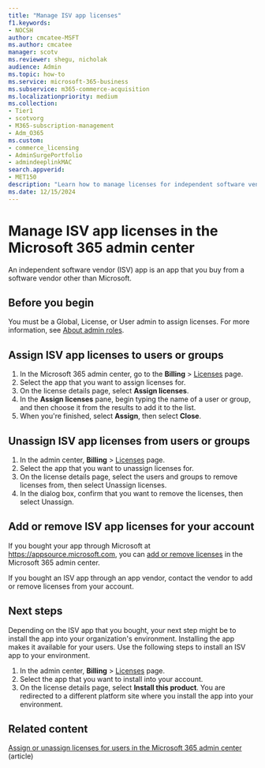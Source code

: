 ```yaml
---
title: "Manage ISV app licenses"
f1.keywords:
- NOCSH
author: cmcatee-MSFT
ms.author: cmcatee
manager: scotv
ms.reviewer: shegu, nicholak
audience: Admin
ms.topic: how-to
ms.service: microsoft-365-business
ms.subservice: m365-commerce-acquisition
ms.localizationpriority: medium
ms.collection: 
- Tier1
- scotvorg
- M365-subscription-management
- Adm_O365
ms.custom: 
- commerce_licensing
- AdminSurgePortfolio
- admindeeplinkMAC
search.appverid:
- MET150
description: "Learn how to manage licenses for independent software vendor (ISV) apps in the Microsoft 365 admin center."
ms.date: 12/15/2024
---
```


# Manage ISV app licenses in the Microsoft 365 admin center

An independent software vendor (ISV) app is an app that you buy from a software vendor other than Microsoft.

## Before you begin

You must be a Global, License, or User admin to assign licenses. For more information, see [About admin roles](../../admin/add-users/about-admin-roles.md).

## Assign ISV app licenses to users or groups

1. In the Microsoft 365 admin center, go to the **Billing** > <a href="https://go.microsoft.com/fwlink/p/?linkid=842264" target="_blank">Licenses</a> page.
2. Select the app that you want to assign licenses for.
3. On the license details page, select **Assign licenses**.
4. In the **Assign licenses** pane, begin typing the name of a user or group, and then choose it from the results to add it to the list.
5. When you're finished, select **Assign**, then select **Close**.

## Unassign ISV app licenses from users or groups

1. In the admin center, **Billing** > <a href="https://go.microsoft.com/fwlink/p/?linkid=842264" target="_blank">Licenses</a> page.
2. Select the app that you want to unassign licenses for.
3. On the license details page, select the users and groups to remove licenses from, then select Unassign licenses.
4. In the dialog box, confirm that you want to remove the licenses, then select Unassign.

## Add or remove ISV app licenses for your account

If you bought your app through Microsoft at https://appsource.microsoft.com, you can [add or remove licenses](buy-licenses.md) in the Microsoft 365 admin center.

If you bought an ISV app through an app vendor, contact the vendor to add or remove licenses from your account.

## Next steps

Depending on the ISV app that you bought, your next step might be to install the app into your organization's environment. Installing the app makes it available for your users. Use the following steps to install an ISV app to your environment.

1. In the admin center, **Billing** > <a href="https://go.microsoft.com/fwlink/p/?linkid=842264" target="_blank">Licenses</a> page.
2. Select the app that you want to install into your account.
3. On the license details page, select **Install this product**. You are redirected to a different platform site where you install the app into your environment.

## Related content

[Assign or unassign licenses for users in the Microsoft 365 admin center](../../admin/manage/assign-licenses-to-users.md) (article)
